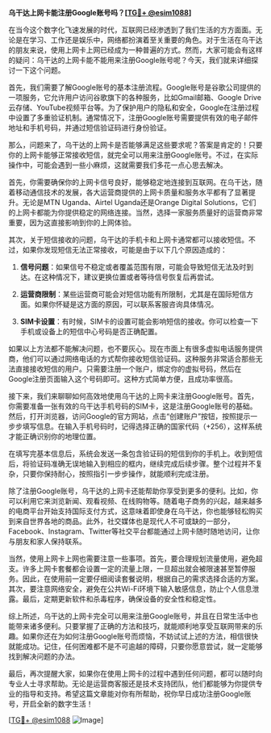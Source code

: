 **乌干达上网卡能注册Google账号吗？[[TG💪+ @esim1088](https://t.me/s/esim1088)]**

在当今这个数字化飞速发展的时代，互联网已经渗透到了我们生活的方方面面。无论是在学习、工作还是娱乐中，网络都扮演着至关重要的角色。对于生活在乌干达的朋友来说，使用上网卡上网已经成为一种普遍的方式。然而，大家可能会有这样的疑问：乌干达的上网卡能不能用来注册Google账号呢？今天，我们就来详细探讨一下这个问题。

首先，我们需要了解Google账号的基本注册流程。Google账号是谷歌公司提供的一项服务，它允许用户访问谷歌旗下的各种服务，比如Gmail邮箱、Google Drive云存储、YouTube视频平台等。为了保护用户的隐私和安全，Google在注册过程中设置了多重验证机制。通常情况下，注册Google账号需要提供有效的电子邮件地址和手机号码，并通过短信验证码进行身份验证。

那么，问题来了，乌干达的上网卡是否能够满足这些要求呢？答案是肯定的！只要你的上网卡能够正常接收短信，就完全可以用来注册Google账号。不过，在实际操作中，可能会遇到一些小麻烦，这就需要我们多花一点心思去解决。

首先，你需要确保你的上网卡信号良好，能够稳定地连接到互联网。在乌干达，随着移动通信技术的发展，各大运营商提供的上网卡质量和服务水平都有了显著提升。无论是MTN Uganda、Airtel Uganda还是Orange Digital Solutions，它们的上网卡都能为你提供稳定的网络连接。当然，选择一家服务质量好的运营商非常重要，因为这直接影响到你的上网体验。

其次，关于短信接收的问题，乌干达的手机卡和上网卡通常都可以接收短信。不过，如果你发现短信无法正常接收，可能是由于以下几个原因造成的：

1. **信号问题**：如果信号不稳定或者覆盖范围有限，可能会导致短信无法及时到达。在这种情况下，建议更换位置或者等待信号恢复后再尝试。
   
2. **运营商限制**：某些运营商可能会对短信功能有所限制，尤其是在国际短信方面。如果你怀疑是这方面的原因，可以联系客服咨询具体情况。

3. **SIM卡设置**：有时候，SIM卡的设置可能会影响短信的接收。你可以检查一下手机或设备上的短信中心号码是否正确配置。

如果以上方法都不能解决问题，也不要灰心。现在市面上有很多虚拟电话服务提供商，他们可以通过网络电话的方式帮你接收短信验证码。这种服务非常适合那些无法直接接收短信的用户。只需要注册一个账户，绑定你的虚拟号码，然后在Google注册页面输入这个号码即可。这种方式简单方便，且成功率很高。

接下来，我们来聊聊如何高效地使用乌干达的上网卡来注册Google账号。首先，你需要准备一张有效的乌干达手机号码的SIM卡，这是注册Google账号的基础。然后，打开浏览器，访问Google的官方网站，点击“创建账户”按钮，按照提示一步步填写信息。在输入手机号码时，记得选择正确的国家代码（+256），这样系统才能正确识别你的地理位置。

在填写完基本信息后，系统会发送一条包含验证码的短信到你的手机上。收到短信后，将验证码准确无误地输入到相应的框内，继续完成后续步骤。整个过程并不复杂，只要你保持耐心，按照指引一步步操作，就能顺利完成注册。

除了注册Google账号，乌干达的上网卡还能帮助你享受到更多的便利。比如，你可以利用它来浏览新闻、观看视频、在线购物等。随着电子商务的兴起，越来越多的电商平台开始支持国际支付方式，这意味着即使身在乌干达，你也能够轻松购买到来自世界各地的商品。此外，社交媒体也是现代人不可或缺的一部分，Facebook、Instagram、Twitter等社交平台都能通过上网卡随时随地访问，让你与朋友和家人保持联系。

当然，使用上网卡上网也需要注意一些事项。首先，要合理规划流量使用，避免超支。许多上网卡套餐都会设置一定的流量上限，一旦超出就会被限速甚至暂停服务。因此，在使用前一定要仔细阅读套餐说明，根据自己的需求选择合适的方案。其次，要注意网络安全，避免在公共Wi-Fi环境下输入敏感信息，防止个人信息泄露。最后，定期更新软件和杀毒程序，确保设备的安全性和稳定性。

综上所述，乌干达的上网卡完全可以用来注册Google账号，并且在日常生活中也能带来诸多便利。只要掌握了正确的方法和技巧，就能顺利地享受互联网带来的乐趣。如果你还在为如何注册Google账号而烦恼，不妨试试上述的方法，相信很快就能成功。记住，任何困难都不是不可逾越的障碍，只要你愿意尝试，就一定能够找到解决问题的办法。

最后，再次提醒大家，如果你在使用上网卡的过程中遇到任何问题，都可以随时向专业人士寻求帮助。无论是运营商客服还是技术支持团队，他们都能够为你提供专业的指导和支持。希望这篇文章能对你有所帮助，祝你早日成功注册Google账号，开启全新的数字生活！

[[TG💪+ @esim1088](https://t.me/s/esim1088) ![Image](https://i.postimg.cc/4NQfJmqS/Snipaste-2025-05-13-00-14-12.png)]